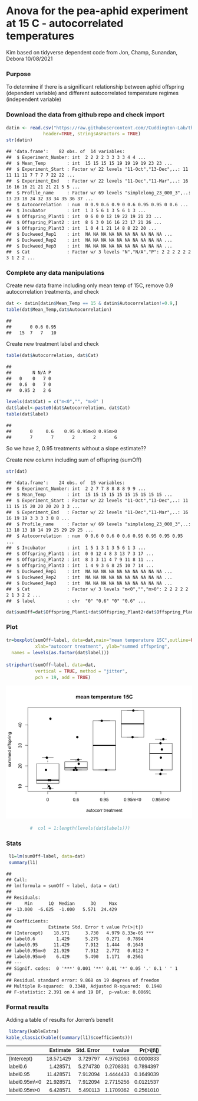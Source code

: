 Anova for the pea-aphid experiment at 15 C - autocorrelated temperatures
================
Kim based on tidyverse dependent code from Jon, Champ, Sunandan, Debora
10/08/2021

### Purpose

To determine if there is a significant relationship between aphid
offspring (dependent variable) and different autocorrelated temperature
regimes (independent variable)

### Download the data from github repo and check import

``` r
datin <- read.csv("https://raw.githubusercontent.com//Cuddington-Lab/thermal-experiments/main/expdata_metafile_01062021.csv",
              header=TRUE, stringsAsFactors = TRUE)
str(datin)
```

    ## 'data.frame':    82 obs. of  14 variables:
    ##  $ Experiment_Number: int  2 2 2 2 3 3 3 3 4 4 ...
    ##  $ Mean_Temp        : int  15 15 15 15 19 19 19 19 23 23 ...
    ##  $ Experiment_Start : Factor w/ 22 levels "11-Oct","13-Dec",..: 11 11 11 11 7 7 7 7 22 22 ...
    ##  $ Experiment_End   : Factor w/ 22 levels "11-Dec","11-Mar",..: 16 16 16 16 21 21 21 21 5 5 ...
    ##  $ Profile_name     : Factor w/ 69 levels "simplelong_23_000_3",..: 13 23 18 24 32 33 34 35 36 37 ...
    ##  $ Autocorrelation  : num  0 0.9 0.6 0.9 0 0.6 0.95 0.95 0 0.6 ...
    ##  $ Incubator        : int  1 3 5 6 1 3 5 6 1 3 ...
    ##  $ Offspring_Plant1 : int  0 6 0 0 12 19 22 19 21 23 ...
    ##  $ Offspring_Plant2 : int  8 6 3 0 16 16 23 17 21 26 ...
    ##  $ Offspring_Plant3 : int  1 0 4 1 21 14 8 8 22 20 ...
    ##  $ Duckweed_Rep1    : int  NA NA NA NA NA NA NA NA NA NA ...
    ##  $ Duckweed_Rep2    : int  NA NA NA NA NA NA NA NA NA NA ...
    ##  $ Duckweed_Rep3    : int  NA NA NA NA NA NA NA NA NA NA ...
    ##  $ Cat              : Factor w/ 3 levels "N","N/A","P": 2 2 2 2 2 2 3 1 2 2 ...

### Complete any data manipulations

Create new data frame including only mean temp of 15C, remove 0.9
autocorrelation treatments, and check

``` r
dat <- datin[datin$Mean_Temp == 15 & datin$Autocorrelation!=0.9,]
table(dat$Mean_Temp,dat$Autocorrelation)
```

    ##     
    ##       0 0.6 0.95
    ##   15  7   7   10

Create new treatment label and check

``` r
table(dat$Autocorrelation, dat$Cat)
```

    ##       
    ##        N N/A P
    ##   0    0   7 0
    ##   0.6  0   7 0
    ##   0.95 2   2 6

``` r
levels(dat$Cat) = c("m<0","", "m>0" )
dat$label<-paste0(dat$Autocorrelation, dat$Cat)
table(dat$label)
```

    ## 
    ##       0     0.6    0.95 0.95m<0 0.95m>0 
    ##       7       7       2       2       6

So we have 2, 0.95 treatments without a slope estimate??

Create new column including sum of offspring (sumOff)

``` r
str(dat)
```

    ## 'data.frame':    24 obs. of  15 variables:
    ##  $ Experiment_Number: int  2 2 7 7 8 8 8 8 9 9 ...
    ##  $ Mean_Temp        : int  15 15 15 15 15 15 15 15 15 15 ...
    ##  $ Experiment_Start : Factor w/ 22 levels "11-Oct","13-Dec",..: 11 11 15 15 20 20 20 20 3 3 ...
    ##  $ Experiment_End   : Factor w/ 22 levels "11-Dec","11-Mar",..: 16 16 19 19 3 3 3 3 8 8 ...
    ##  $ Profile_name     : Factor w/ 69 levels "simplelong_23_000_3",..: 13 18 13 18 14 19 25 29 29 25 ...
    ##  $ Autocorrelation  : num  0 0.6 0 0.6 0 0.6 0.95 0.95 0.95 0.95 ...
    ##  $ Incubator        : int  1 5 1 3 1 3 5 6 1 3 ...
    ##  $ Offspring_Plant1 : int  0 0 12 4 8 3 13 7 3 17 ...
    ##  $ Offspring_Plant2 : int  8 3 3 11 4 7 9 11 8 11 ...
    ##  $ Offspring_Plant3 : int  1 4 9 3 6 8 25 10 7 14 ...
    ##  $ Duckweed_Rep1    : int  NA NA NA NA NA NA NA NA NA NA ...
    ##  $ Duckweed_Rep2    : int  NA NA NA NA NA NA NA NA NA NA ...
    ##  $ Duckweed_Rep3    : int  NA NA NA NA NA NA NA NA NA NA ...
    ##  $ Cat              : Factor w/ 3 levels "m<0","","m>0": 2 2 2 2 2 2 1 3 2 2 ...
    ##  $ label            : chr  "0" "0.6" "0" "0.6" ...

``` r
dat$sumOff=dat$Offspring_Plant1+dat$Offspring_Plant2+dat$Offspring_Plant3
```

### Plot

``` r
tr=boxplot(sumOff~label, data=dat,main="mean temperature 15C",outline=FALSE,
           xlab="autocorr treatment", ylab="summed offspring",
  names = levels(as.factor(dat$label)))

stripchart(sumOff~label, data=dat, 
           vertical = TRUE, method = "jitter",
           pch = 19, add = TRUE) 
```

![](simpleanovathermal_files/figure-gfm/unnamed-chunk-5-1.png)<!-- -->

``` r
         #  col = 1:length(levels(dat$labels)))
```

### Stats

``` r
 l1=lm(sumOff~label, data=dat)
 summary(l1)
```

    ## 
    ## Call:
    ## lm(formula = sumOff ~ label, data = dat)
    ## 
    ## Residuals:
    ##     Min      1Q  Median      3Q     Max 
    ## -13.000  -6.625  -1.000   5.571  24.429 
    ## 
    ## Coefficients:
    ##              Estimate Std. Error t value Pr(>|t|)    
    ## (Intercept)    18.571      3.730   4.979 8.33e-05 ***
    ## label0.6        1.429      5.275   0.271   0.7894    
    ## label0.95      11.429      7.912   1.444   0.1649    
    ## label0.95m<0   21.929      7.912   2.772   0.0122 *  
    ## label0.95m>0    6.429      5.490   1.171   0.2561    
    ## ---
    ## Signif. codes:  0 '***' 0.001 '**' 0.01 '*' 0.05 '.' 0.1 ' ' 1
    ## 
    ## Residual standard error: 9.868 on 19 degrees of freedom
    ## Multiple R-squared:  0.3348, Adjusted R-squared:  0.1948 
    ## F-statistic: 2.391 on 4 and 19 DF,  p-value: 0.08691

### Format results

Adding a table of results for Jorren’s benefit

``` r
 library(kableExtra)
kable_classic(kable((summary(l1)$coefficients)))
```

<table class=" lightable-classic" style="font-family: &quot;Arial Narrow&quot;, &quot;Source Sans Pro&quot;, sans-serif; margin-left: auto; margin-right: auto;">
<thead>
<tr>
<th style="text-align:left;">
</th>
<th style="text-align:right;">
Estimate
</th>
<th style="text-align:right;">
Std. Error
</th>
<th style="text-align:right;">
t value
</th>
<th style="text-align:right;">
Pr(>\|t\|)
</th>
</tr>
</thead>
<tbody>
<tr>
<td style="text-align:left;">
(Intercept)
</td>
<td style="text-align:right;">
18.571429
</td>
<td style="text-align:right;">
3.729797
</td>
<td style="text-align:right;">
4.9792063
</td>
<td style="text-align:right;">
0.0000833
</td>
</tr>
<tr>
<td style="text-align:left;">
label0.6
</td>
<td style="text-align:right;">
1.428571
</td>
<td style="text-align:right;">
5.274730
</td>
<td style="text-align:right;">
0.2708331
</td>
<td style="text-align:right;">
0.7894397
</td>
</tr>
<tr>
<td style="text-align:left;">
label0.95
</td>
<td style="text-align:right;">
11.428571
</td>
<td style="text-align:right;">
7.912094
</td>
<td style="text-align:right;">
1.4444433
</td>
<td style="text-align:right;">
0.1649039
</td>
</tr>
<tr>
<td style="text-align:left;">
label0.95m\<0
</td>
<td style="text-align:right;">
21.928571
</td>
<td style="text-align:right;">
7.912094
</td>
<td style="text-align:right;">
2.7715256
</td>
<td style="text-align:right;">
0.0121537
</td>
</tr>
<tr>
<td style="text-align:left;">
label0.95m>0
</td>
<td style="text-align:right;">
6.428571
</td>
<td style="text-align:right;">
5.490113
</td>
<td style="text-align:right;">
1.1709362
</td>
<td style="text-align:right;">
0.2561010
</td>
</tr>
</tbody>
</table>
